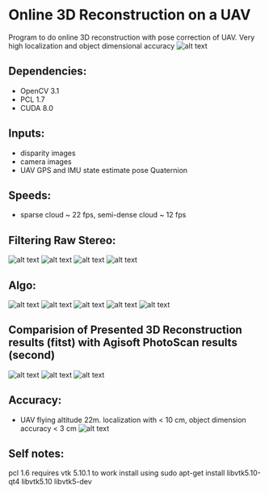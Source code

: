 # Online 3D Reconstruction on a UAV

Program to do online 3D reconstruction with pose correction of UAV. Very high localization and object dimensional accuracy
![alt text](https://github.com/pk17r/pose_estimation/blob/master/info/Slide1.png)

## Dependencies:
- OpenCV 3.1
- PCL 1.7
- CUDA 8.0

## Inputs:
- disparity images
- camera images
- UAV GPS and IMU state estimate pose Quaternion

## Speeds:
- sparse cloud ~ 22 fps, semi-dense cloud ~ 12 fps

## Filtering Raw Stereo:
![alt text](https://github.com/pk17r/pose_estimation/blob/master/info/Slide10.png)
![alt text](https://github.com/pk17r/pose_estimation/blob/master/info/Slide13.png)
![alt text](https://github.com/pk17r/pose_estimation/blob/master/info/Slide14.png)
![alt text](https://github.com/pk17r/pose_estimation/blob/master/info/Slide16.png)

## Algo:
![alt text](https://github.com/pk17r/pose_estimation/blob/master/info/Slide17.png)
![alt text](https://github.com/pk17r/pose_estimation/blob/master/info/Slide18.png)
![alt text](https://github.com/pk17r/pose_estimation/blob/master/info/Slide19.png)
![alt text](https://github.com/pk17r/pose_estimation/blob/master/info/Without_Correction.png)
![alt text](https://github.com/pk17r/pose_estimation/blob/master/info/With_Correction.png)

## Comparision of Presented 3D Reconstruction results (fitst) with Agisoft PhotoScan results (second)
![alt text](https://github.com/pk17r/pose_estimation/blob/master/info/Presented_3D_Reconstruction.png)
![alt text](https://github.com/pk17r/pose_estimation/blob/master/info/Agisoft_Software.png)
![alt text](https://github.com/pk17r/pose_estimation/blob/master/info/Slide24.png)

## Accuracy:
- UAV flying altitude 22m. localization with < 10 cm, object dimension accuracy < 3 cm
![alt text](https://github.com/pk17r/pose_estimation/blob/master/info/Slide26.png)


## Self notes:
pcl 1.6 requires vtk 5.10.1 to work
install using
sudo apt-get install libvtk5.10-qt4 libvtk5.10 libvtk5-dev
